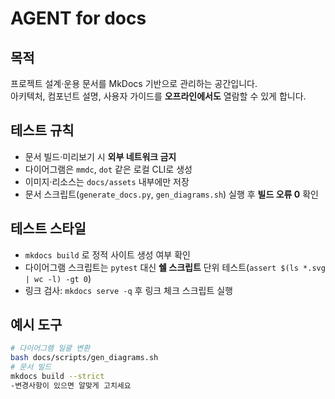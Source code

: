 # AGENT for docs

## 목적
프로젝트 설계·운용 문서를 MkDocs 기반으로 관리하는 공간입니다.  
아키텍처, 컴포넌트 설명, 사용자 가이드를 **오프라인에서도** 열람할 수 있게 합니다.

## 테스트 규칙
- 문서 빌드·미리보기 시 **외부 네트워크 금지**  
- 다이어그램은 `mmdc`, `dot` 같은 로컬 CLI로 생성  
- 이미지·리소스는 `docs/assets` 내부에만 저장  
- 문서 스크립트(`generate_docs.py`, `gen_diagrams.sh`) 실행 후 **빌드 오류 0** 확인

## 테스트 스타일
- `mkdocs build` 로 정적 사이트 생성 여부 확인  
- 다이어그램 스크립트는 `pytest` 대신 **쉘 스크립트** 단위 테스트(`assert $(ls *.svg | wc -l) -gt 0`)  
- 링크 검사: `mkdocs serve -q` 후 링크 체크 스크립트 실행

## 예시 도구
```bash
# 다이어그램 일괄 변환
bash docs/scripts/gen_diagrams.sh
# 문서 빌드
mkdocs build --strict
-변경사항이 있으면 알맞게 고치세요